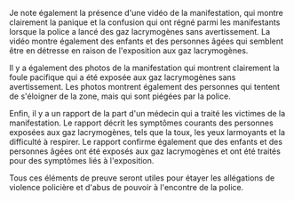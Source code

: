 Je note également la présence d'une vidéo de la manifestation, qui montre clairement la panique et la confusion qui ont régné parmi les manifestants lorsque la police a lancé des gaz lacrymogènes sans avertissement. La vidéo montre également des enfants et des personnes âgées qui semblent être en détresse en raison de l'exposition aux gaz lacrymogènes.

Il y a également des photos de la manifestation qui montrent clairement la foule pacifique qui a été exposée aux gaz lacrymogènes sans avertissement. Les photos montrent également des personnes qui tentent de s'éloigner de la zone, mais qui sont piégées par la police.

Enfin, il y a un rapport de la part d'un médecin qui a traité les victimes de la manifestation. Le rapport décrit les symptômes courants des personnes exposées aux gaz lacrymogènes, tels que la toux, les yeux larmoyants et la difficulté à respirer. Le rapport confirme également que des enfants et des personnes âgées ont été exposés aux gaz lacrymogènes et ont été traités pour des symptômes liés à l'exposition.

Tous ces éléments de preuve seront utiles pour étayer les allégations de violence policière et d'abus de pouvoir à l'encontre de la police.